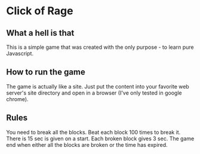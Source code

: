 # Click of Rage

## What a hell is that

This is a simple game that was created with the only purpose - to learn pure Javascript.

## How to run the game

The game is actually like a site. Just put the content into your favorite web server's site directory and open in a browser (I've only tested in google chrome).

## Rules

You need to break all the blocks. Beat each block 100 times to break it. There is 15 sec is given on a start. Each broken block gives 3 sec. The game end when either all the blocks are broken or the time has expired.